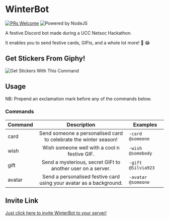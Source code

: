 # WinterBot
[![PRs Welcome](https://img.shields.io/badge/PRs-welcome-brightgreen.svg?style=flat-square)](http://makeapullrequest.com) 
![Powered by NodeJS](https://img.shields.io/badge/powered%20by-nodejs-blue.svg)

A festive Discord bot made during a UCC Netsoc Hackathon. 

It enables you to send festive cards, GIFts, and a whole lot more! :gift: :joy:

## Get Stickers From Giphy!
![Get Stickers With This Command](https://github.com/silvia-odwyer/WinterBot/blob/master/gif.gifs "Send all the cards!") 

## Usage
NB: Prepend an exclamation mark before any of the commands below.

### Commands
| Command       | Description   | Examples  |
| ------------- |:----------------------------------------------------------------------------------------------:| --------- |
| card            | Send someone a personalised card to celebrate the winter season!  |  `-card @someone`|
| wish           |Wish someone well with a cool n festive GIF.               |  `-wish @somebody`|
|gift      | Send a mysterious, secret GIFt to another user on a server.          |  `-gift @Silvia923`   |
|avatar      | Send a personalised festive card using your avatar as a background.    |  `-avatar @someone`   |


## Invite Link
[Just click here to invite WinterBot to your server!](https://discordapp.com/oauth2/authorize?&client_id=514833208555339776&scope=bot&permissions=0)
